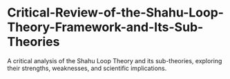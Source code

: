 # Critical-Review-of-the-Shahu-Loop-Theory-Framework-and-Its-Sub-Theories
A critical analysis of the Shahu Loop Theory and its sub-theories, exploring their strengths, weaknesses, and scientific implications.
